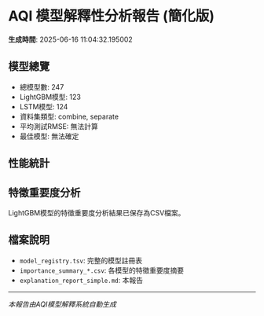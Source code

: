 # AQI 模型解釋性分析報告 (簡化版)

**生成時間**: 2025-06-16 11:04:32.195002

## 模型總覽

- 總模型數: 247
- LightGBM模型: 123
- LSTM模型: 124
- 資料集類型: combine, separate
- 平均測試RMSE: 無法計算
- 最佳模型: 無法確定

## 性能統計


## 特徵重要度分析

LightGBM模型的特徵重要度分析結果已保存為CSV檔案。

## 檔案說明

- `model_registry.tsv`: 完整的模型註冊表
- `importance_summary_*.csv`: 各模型的特徵重要度摘要
- `explanation_report_simple.md`: 本報告

---

*本報告由AQI模型解釋系統自動生成*
